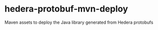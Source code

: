 # hedera-protobuf-mvn-deploy
Maven assets to deploy the Java library generated from Hedera protobufs
